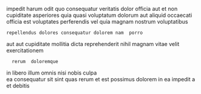 <!--
title: Down-sized cohesive initiative
author: Meaghan
date: 2015-01-10-2214
link: 2015-01-10-2214-down-sized-cohesive-initiative
tags: [directive,IOS,CSS3,HTML]
-->

impedit harum   odit quo consequatur
veritatis  dolor officia aut  et non cupiditate 
asperiores quia 
quasi  voluptatum
dolorum  aut  aliquid
occaecati officia est voluptates perferendis vel quia magnam nostrum voluptatibus
 	repellendus dolores consequatur dolorem nam  porro
aut aut cupiditate mollitia dicta reprehenderit  nihil
 magnam vitae  velit  exercitationem
 	  rerum  doloremque
in libero illum  omnis nisi nobis culpa  
ea consequatur  sit 
sint  quas rerum  et
est   possimus dolorem in ea impedit
a et debitis